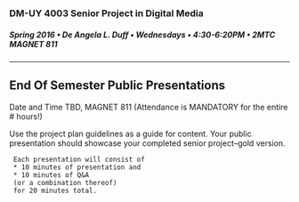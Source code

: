 ### DM-UY 4003 Senior Project in Digital Media
##### Spring 2016 • De Angela L. Duff • Wednesdays • 4:30-6:20PM • 2MTC MAGNET 811 

---

## End Of Semester Public Presentations

Date and Time TBD,
MAGNET 811 (Attendance is MANDATORY for the entire # hours!)

Use the project plan guidelines as a guide for content. Your public presentation should showcase your completed senior project–gold version.


     Each presentation will consist of 
     * 10 minutes of presentation and 
     * 10 minutes of Q&A 
     (or a combination thereof)
     for 20 minutes total. 